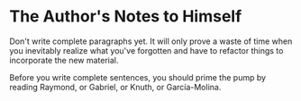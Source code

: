 # The Author's Notes to Himself

Don't write complete paragraphs yet. It will only prove a waste of time when you inevitably realize what you've forgotten and have to refactor things to incorporate the new material.

Before you write complete sentences, you should prime the pump by reading Raymond, or Gabriel, or Knuth, or García-Molina.